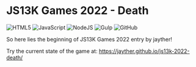 JS13K Games 2022 - Death
========================

![HTML5](https://img.shields.io/badge/html5-%23E34F26.svg?style=for-the-badge&logo=html5&logoColor=white)
![JavaScript](https://img.shields.io/badge/javascript-%23323330.svg?style=for-the-badge&logo=javascript&logoColor=%23F7DF1E)
![NodeJS](https://img.shields.io/badge/node.js-6DA55F?style=for-the-badge&logo=node.js&logoColor=white)
![Gulp](https://img.shields.io/badge/GULP-%23CF4647.svg?style=for-the-badge&logo=gulp&logoColor=white)
![GitHub](https://img.shields.io/badge/github-%23121011.svg?style=for-the-badge&logo=github&logoColor=white)

So here lies the beginning of JS13K Games 2022 entry by jayther!

Try the current state of the game at: https://jayther.github.io/js13k-2022-death/
